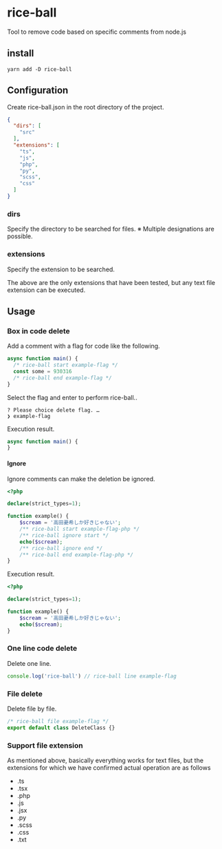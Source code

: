 # rice-ball
Tool to remove code based on specific comments from node.js

## install
```shell
yarn add -D rice-ball
```

## Configuration
Create rice-ball.json in the root directory of the project.

```json
{
  "dirs": [
    "src"
  ],
  "extensions": [
    "ts",
    "js",
    "php",
    "py",
    "scss",
    "css"
  ]
}
```

### dirs
Specify the directory to be searched for files.
※ Multiple designations are possible.

### extensions
Specify the extension to be searched.

The above are the only extensions that have been tested, but any text file extension can be executed.

## Usage

### Box in code delete

Add a comment with a flag for code like the following.

```typescript
async function main() {
  /* rice-ball start example-flag */
  const some = 930316
  /* rice-ball end example-flag */
}
```

Select the flag and enter to perform rice-ball..

```
? Please choice delete flag. … 
❯ example-flag
```

Execution result.

```typescript
async function main() {
}
```

#### Ignore

Ignore comments can make the deletion be ignored.

```php
<?php

declare(strict_types=1);

function example() {
    $scream = '高田憂希しか好きじゃない';
    /** rice-ball start example-flag-php */
    /** rice-ball ignore start */
    echo($scream);
    /** rice-ball ignore end */
    /** rice-ball end example-flag-php */
}
```

Execution result.

```php
<?php

declare(strict_types=1);

function example() {
    $scream = '高田憂希しか好きじゃない';
    echo($scream);
}
```

### One line code delete

Delete one line.

```typescript
console.log('rice-ball') // rice-ball line example-flag 
```

### File delete

Delete file by file.

```typescript
/* rice-ball file example-flag */
export default class DeleteClass {}
```

### Support file extension

As mentioned above, basically everything works for text files, 
but the extensions for which we have confirmed actual operation are as follows

- .ts 
- .tsx
- .php
- .js
- .jsx
- .py
- .scss
- .css
- .txt
